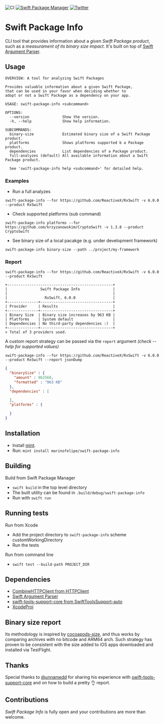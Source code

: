 ![CI](https://github.com/marinofelipe/swift-package-info/workflows/CI/badge.svg)
[![Swift Package Manager](https://rawgit.com/jlyonsmith/artwork/master/SwiftPackageManager/swiftpackagemanager-compatible.svg)](https://swift.org/package-manager/)
[![Twitter](https://img.shields.io/badge/twitter-@_marinofelipe-blue.svg?style=flat)](https://twitter.com/_marinofelipe)

# Swift Package Info
CLI tool that provides information about a *given Swift Package product*, such as a *measurament of its binary size impact*.
It's built on top of [Swift Argument Parser](https://github.com/apple/swift-argument-parser).

## Usage
```
OVERVIEW: A tool for analyzing Swift Packages

Provides valuable information about a given Swift Package,
that can be used in your favor when deciding whether to
adopt or not a Swift Package as a dependency on your app.

USAGE: swift-package-info <subcommand>

OPTIONS:
  --version               Show the version.
  -h, --help              Show help information.

SUBCOMMANDS:
  binary-size             Estimated binary size of a Swift Package product.
  platforms               Shows platforms supported b a Package product.
  dependencies            List dependencies of a Package product.
  full-analyzes (default) All available information about a Swift Package product.

  See 'swift-package-info help <subcommand>' for detailed help.
```

### Examples
- Run a full analyzes
```
swift-package-info --for https://github.com/ReactiveX/RxSwift -v 6.0.0 --product RxSwift
```

- Check supported platforms (sub command)
```
swift-package-info platforms --for https://github.com/krzyzanowskim/CryptoSwift -v 1.3.8 --product CryptoSwift
```

- See binary size of a local pacakge (e.g. under development framework)
```
swift-package-info binary-size --path ../project/my-framework
```

### Report
```
swift-package-info --for https://github.com/ReactiveX/RxSwift -v 6.0.0 --product RxSwift
```
```
+------------------------------------------------+
|               Swift Package Info               |
|                                                |
|                 RxSwift, 6.0.0                 |
+--------------+---------------------------------+
| Provider     | Results                         |
+--------------+---------------------------------+
| Binary Size  | Binary size increases by 963 KB |
| Platforms    | System default                  |
| Dependencies | No third-party dependencies :)  |
+--------------+---------------------------------+
> Total of 3 providers used.
```

A custom report strategy can be passed via the `report` argument _(check --help for supported values)_
```
swift-package-info --for https://github.com/ReactiveX/RxSwift -v 6.0.0 --product RxSwift --report jsonDump
```
```JSON
{
  "binarySize" : {
    "amount" : 962560,
    "formatted" : "963 KB"
  },
  "dependencies" : [

  ],
  "platforms" : {

  }
}
```

## Installation
* Install [mint](https://github.com/yonaskolb/Mint).
* Run: `mint install marinofelipe/swift-package-info`

## Building
Build from Swift Package Manager

* `swift build` in the top level directory 
* The built utility can be found in `.build/debug/swift-package-info`
* Run with `swift run`

## Running tests
Run from Xcode

* Add the project directory to `swift-package-info` scheme customWorkingDirectory
* Run the tests

Run from command line

* `swift test --build-path PROJECT_DIR`

## Dependencies
* [CombineHTTPClient from HTTPClient](https://github.com/marinofelipe/http_client/blob/main/Package.swift)
* [Swift Argument Parser](https://github.com/apple/swift-argument-parser)
* [swift-tools-support-core from SwiftToolsSupport-auto](https://github.com/apple/swift-tools-support-core/blob/main/Package.swift)
* [XcodeProj](https://github.com/tuist/XcodeProj.git)

## Binary size report
Its methodology is inspired by [cocoapods-size](https://github.com/google/cocoapods-size), and thus works by comparing archives with no bitcode and ARM64 arch.
Such strategy has proven to be consistent with the size added to iOS apps downloaded and installed via TestFlight.

## Thanks
Special thanks to [@unnamedd](https://github.com/unnamedd) for sharing his experience with [swift-tools-support-core](https://github.com/apple/swift-tools-support-core) and on how to build a pretty 👌 report.

## Contributions
*Swift Package Info* is fully open and your contributions are more than welcome.